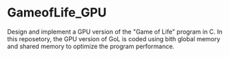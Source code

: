 # GameofLife_GPU

Design and implement a GPU version of the "Game of Life" program in C. In this reposetory, the GPU version of GoL is coded using bith global memory and shared memory to optimize the program performance.
